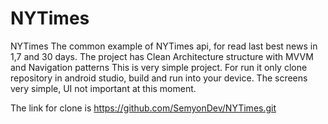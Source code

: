 # NYTimes
NYTimes
The common example of NYTimes api, for read last best news in 1,7 and 30 days.
The project has Clean Architecture structure with MVVM and Navigation patterns
This is very simple project. For run it only clone repository in android studio, build and run into your device.
The screens very simple, UI not important at this moment.

The link for clone is https://github.com/SemyonDev/NYTimes.git
